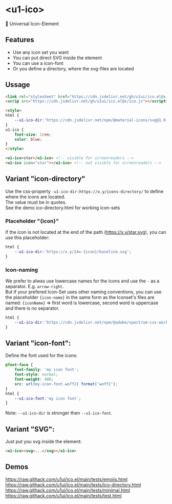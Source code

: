 # &lt;u1-ico&gt;
🥐 Universal Icon-Element

## Features

- Use any icon set you want
- You can put direct SVG inside the element
- You can use a icon-font
- Or you define a directory, where the svg-files are located

## Ussage

```html
<link rel="stylesheet" href="https://cdn.jsdelivr.net/gh/u1ui/ico.el@x.x.x/ico.css">
<scrip src="https://cdn.jsdelivr.net/gh/u1ui/ico.el@x/ico.js"></script>

<style>
html {
    --u1-ico-dir:'https://cdn.jsdelivr.net/npm/@material-icons/svg@1.0.11/svg/{icon-name}/baseline.svg';
}
u1-ico {
    font-size: 1rem;
    color: blue;
}
</style>

<u1-ico>star</u1-ico> <!-- visible for screenreaders -->
<u1-ico icon="star"></u1-ico> <!-- not visible for screenreaders -->
```

## Variant "icon-directory"

Use the css-property `-u1-ico-dir:https://x.y/icons-directory/` to define where the icons are located.  
The value must be in quotes.  
See the demo ico-directory.html for working icon-sets

### Placeholder "{icon}"

If the icon is not located at the end of the path (https://x.y/star.svg), you can use this placeholder:  
```css
html {
    --u1-ico-dir:'https://x.y/24x-{icon}/baseline.svg';
}
```

### Icon-naming
We prefer to alwas use lowercase names for the icons and use the `-` as a separator. E.g. `arrow-right`.  
But if your prefered Icon-Set uses other naming conventions, you can use the placeholder `{icon-name}` in the same form as the Iconset's files are named: 
`{iconName}` => first word is lowercase, second word is uppercase and there is no separator.

```css
html {
    --u1-ico-dir:'https://cdn.jsdelivr.net/npm/@adobe/spectrum-css-workflow-icons@1.4.2/24/{IconName}';
}
```


## Variant "icon-font":

Define the font used for the icons:
```css
@font-face {
    font-family: 'my icon font';
    font-style: normal;
    font-weight: 400;
    src: url(my-icon-font.woff2) format('woff2');
}
html {
    --u1-ico-font:'my icon font';
}
```

Note: `--u1-ico-dir` is stronger then `--u1-ico-font`.

## Variant "SVG":

Just put you svg inside the element:
```html
<u1-ico><svg>...</svg></u1-ico>
```

## Demos
https://raw.githack.com/u1ui/ico.el/main/tests/emojis.html  
https://raw.githack.com/u1ui/ico.el/main/tests/ico-directory.html  
https://raw.githack.com/u1ui/ico.el/main/tests/minimal.html  
https://raw.githack.com/u1ui/ico.el/main/tests/test.html  


